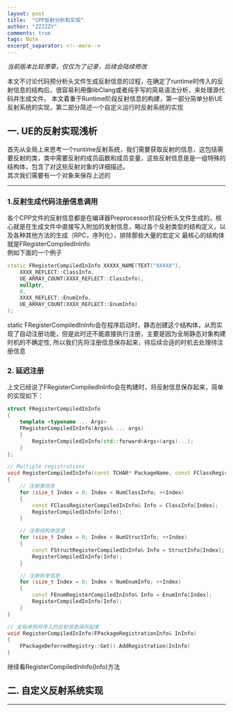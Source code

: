 ```yaml
---
layout: post
title:  "CPP反射分析和实现"
author: "ZZZZZY"
comments: true
tags: Note
excerpt_separator: <!--more-->
---
```

*当前版本比较潦草，仅仅为了记录，后续会陆续修改*

本文不讨论代码预分析头文件生成反射信息的过程，在确定了runtime时传入的反射信息的结构后，很容易利用像libClang或者纯手写的简易语法分析，来处理源代码并生成文件。
本文着重于Runtime阶段反射信息的构建，第一部分简单分析UE反射系统的实现，第二部分简述一个自定义运行时反射系统的实现
<!--more-->

## 一. UE的反射实现浅析
首先从全局上来思考一个runtime反射系统，我们需要获取反射的信息，这包括需要反射的类，类中需要反射的成员函数和成员变量，这些反射信息是是一组特殊的结构体，包含了对这些反射对象的详细描述。  
其次我们需要有一个对象来保存上述的
****
### 1.反射生成代码注册信息调用
各个CPP文件的反射信息都是在编译器Preprocessor阶段分析头文件生成的，核心就是在生成文件中直接写入附加的发射信息，略过各个反射类型的结构定义，以及各种其他方法的生成（RPC，序列化），排除那些大量的宏定义 
最核心的结构体就是FRegisterCompiledInInfo  
例如下面的一个例子
```cpp
static FRegisterCompiledInInfo XXXXX_NAME(TEXT("XXXXX"),
    XXXX_REFLECT::ClassInfo, 
    UE_ARRAY_COUNT(XXXX_REFLECT::ClassInfo),
    nullptr, 
    0,
    XXXX_REFLECT::EnumInfo, 
    UE_ARRAY_COUNT(XXXX_REFLECT::EnumInfo)
);
```
static FRegisterCompiledInInfo会在程序启动时，静态创建这个结构体，从而实现了自动注册功能，但是此时还不能直接执行注册，主要是因为全局静态对象构建时机的不确定性, 所以我们先将注册信息保存起来，待后续合适的时机去处理待注册信息

### 2. 延迟注册
上文已经说了FRegisterCompiledInInfo会在构建时，将反射信息保存起来，简单的实现如下：
```cpp
struct FRegisterCompiledInInfo
{
	template <typename ... Args>
	FRegisterCompiledInInfo(Args&& ... args)
	{
		RegisterCompiledInInfo(std::forward<Args>(args)...);
	}
};

// Multiple registrations
void RegisterCompiledInInfo(const TCHAR* PackageName, const FClassRegisterCompiledInInfo* ClassInfo, size_t NumClassInfo, const FStructRegisterCompiledInInfo* StructInfo, size_t NumStructInfo, const FEnumRegisterCompiledInInfo* EnumInfo, size_t NumEnumInfo)
{
    // 注册类信息
	for (size_t Index = 0; Index < NumClassInfo; ++Index)
	{
		const FClassRegisterCompiledInInfo& Info = ClassInfo[Index];
		RegisterCompiledInInfo(Info);
	}

    // 注册结构体信息
	for (size_t Index = 0; Index < NumStructInfo; ++Index)
	{
		const FStructRegisterCompiledInInfo& Info = StructInfo[Index];
		RegisterCompiledInInfo(Info);
	}

    // 注册枚举信息
	for (size_t Index = 0; Index < NumEnumInfo; ++Index)
	{
		const FEnumRegisterCompiledInInfo& Info = EnumInfo[Index];
		RegisterCompiledInInfo(Info);
	}
}

// 全局单例将传入的反射信息保存起来
void RegisterCompiledInInfo(FPackageRegistrationInfo& InInfo)
{
    FPackageDeferredRegistry::Get().AddRegistration(InInfo)
}
```
继续看RegisterCompiledInInfo(Info)方法


## 二. 自定义反射系统实现
****